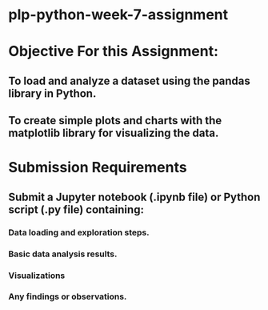 # plp-python-week-7-assignment
# Objective For this Assignment:
## To load and analyze a dataset using the pandas library in Python.
## To create simple plots and charts with the matplotlib library for visualizing the data.

# Submission Requirements
## Submit a Jupyter notebook (.ipynb file) or Python script (.py file) containing:
### Data loading and exploration steps.
### Basic data analysis results.
### Visualizations
### Any findings or observations.
